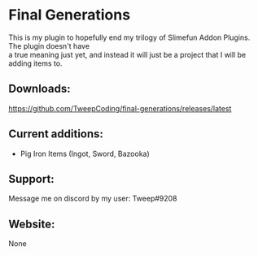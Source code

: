# Final Generations
This is my plugin to hopefully end my trilogy of Slimefun Addon Plugins. The plugin doesn't have<br>
a true meaning just yet, and instead it will just be a project that I will be adding items to.<br>
## Downloads:
<a>https://github.com/TweepCoding/final-generations/releases/latest

## Current additions:

* Pig Iron Items (Ingot, Sword, Bazooka)


## Support:
Message me on discord by my user: Tweep#9208

## Website:

None

